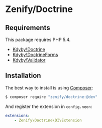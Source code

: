 # Zenify/Doctrine


## Requirements

This package requires PHP 5.4.

- [Kdyby\Doctrine](http://github.com/kdyby/doctrine)
- [Kdyby\DoctrineForms](http://github.com/kdyby/doctrineforms)
- [Kdyby\Validator](http://github.com/kdyby/validator)


## Installation

The best way to install is using [Composer](http://getcomposer.org/):

```sh
$ composer require "zenify/doctrine:@dev"
```

And register the extension in `config.neon`:

```yaml
extensions:
	- Zenify\Doctrine\DI\Extension
```
